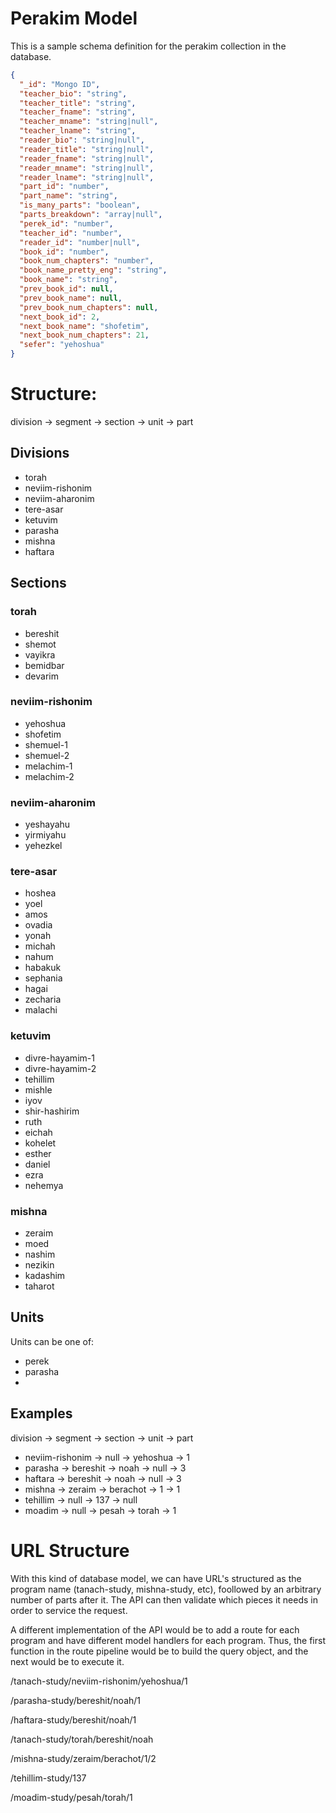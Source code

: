 # Perakim Model

This is a sample schema definition for the perakim collection in the database.

```json
{
  "_id": "Mongo ID",
  "teacher_bio": "string",
  "teacher_title": "string",
  "teacher_fname": "string",
  "teacher_mname": "string|null",
  "teacher_lname": "string",
  "reader_bio": "string|null",
  "reader_title": "string|null",
  "reader_fname": "string|null",
  "reader_mname": "string|null",
  "reader_lname": "string|null",
  "part_id": "number",
  "part_name": "string",
  "is_many_parts": "boolean",
  "parts_breakdown": "array|null",
  "perek_id": "number",
  "teacher_id": "number",
  "reader_id": "number|null",
  "book_id": "number",
  "book_num_chapters": "number",
  "book_name_pretty_eng": "string",
  "book_name": "string",
  "prev_book_id": null,
  "prev_book_name": null,
  "prev_book_num_chapters": null,
  "next_book_id": 2,
  "next_book_name": "shofetim",
  "next_book_num_chapters": 21,
  "sefer": "yehoshua"
}
```

# Structure:

division -> segment -> section -> unit -> part

## Divisions

* torah
* neviim-rishonim
* neviim-aharonim
* tere-asar
* ketuvim
* parasha
* mishna
* haftara

## Sections

### torah

* bereshit
* shemot
* vayikra
* bemidbar
* devarim

### neviim-rishonim

* yehoshua
* shofetim
* shemuel-1
* shemuel-2
* melachim-1
* melachim-2

### neviim-aharonim

* yeshayahu
* yirmiyahu
* yehezkel

### tere-asar

* hoshea
* yoel
* amos
* ovadia
* yonah
* michah
* nahum
* habakuk
* sephania
* hagai
* zecharia
* malachi

### ketuvim

* divre-hayamim-1
* divre-hayamim-2
* tehillim
* mishle
* iyov
* shir-hashirim
* ruth
* eichah
* kohelet
* esther
* daniel
* ezra
* nehemya

### mishna

* zeraim
* moed
* nashim
* nezikin
* kadashim
* taharot

## Units

Units can be one of:

* perek
* parasha
* 

## Examples

division -> segment -> section -> unit -> part

* neviim-rishonim -> null -> yehoshua -> 1
* parasha -> bereshit -> noah -> null -> 3
* haftara -> bereshit -> noah -> null -> 3
* mishna -> zeraim -> berachot -> 1 -> 1
* tehillim -> null -> 137 -> null
* moadim -> null -> pesah -> torah -> 1

# URL Structure

With this kind of database model, we can have URL's structured as the program name (tanach-study, mishna-study, etc), foollowed by an arbitrary number of parts after it. The API can then validate which pieces it needs in order to service the request.

A different implementation of the API would be to add a route for each program and have different model handlers for each program. Thus, the first function in the route pipeline would be to build the query object, and the next would be to execute it.

/tanach-study/neviim-rishonim/yehoshua/1

/parasha-study/bereshit/noah/1

/haftara-study/bereshit/noah/1

/tanach-study/torah/bereshit/noah

/mishna-study/zeraim/berachot/1/2

/tehillim-study/137

/moadim-study/pesah/torah/1
